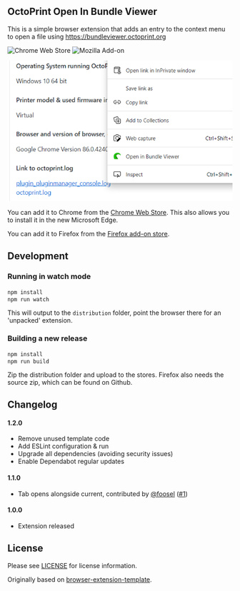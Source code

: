 ## OctoPrint Open In Bundle Viewer

This is a simple browser extension that adds an entry to the context menu to open a file using https://bundleviewer.octoprint.org

![Chrome Web Store](https://img.shields.io/chrome-web-store/v/pjjocccheogfceldegkfnbfmobmblhpp?style=for-the-badge)
![Mozilla Add-on](https://img.shields.io/amo/v/open-in-bundle-viewer?style=for-the-badge)

![screenshot](https://github.com/OctoPrint/Open-in-Bundle-Viewer/blob/master/media/screenshot.png)

You can add it to Chrome from the [Chrome Web Store](https://chrome.google.com/webstore/detail/open-in-bundle-viewer/pjjocccheogfceldegkfnbfmobmblhpp). This also allows you to install it in the new Microsoft Edge.

You can add it to Firefox from the [Firefox add-on store](https://addons.mozilla.org/en-GB/firefox/addon/open-in-bundle-viewer/).

## Development

### Running in watch mode

```
npm install
npm run watch
```
This will output to the `distribution` folder, point the browser there for an 'unpacked' extension.

### Building a new release

```
npm install
npm run build
```

Zip the distribution folder and upload to the stores. Firefox also needs the source zip, which can be found on Github.

## Changelog

#### 1.2.0
* Remove unused template code
* Add ESLint configuration & run
* Upgrade all dependencies (avoiding security issues)
* Enable Dependabot regular updates

#### 1.1.0
* Tab opens alongside current, contributed by [@foosel](https://github.com/foosel) ([#1](https://github.com/OctoPrint/Open-in-Bundle-Viewer/pull/1))

#### 1.0.0
* Extension released

## License
Please see [LICENSE](https://github.com/OctoPrint/Open-in-Bundle-Viewer/blob/master/LICENSE) for license information.

Originally based on [browser-extension-template](https://github.com/fregante/browser-extension-template).
